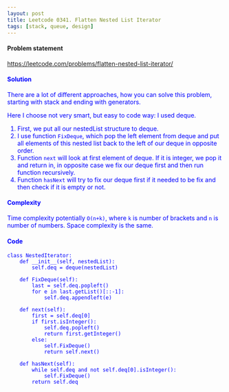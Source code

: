 ```yaml
---
layout: post
title: Leetcode 0341. Flatten Nested List Iterator
tags: [stack, queue, design]
---
```


#### Problem statement

<a href="https://leetcode.com/problems/flatten-nested-list-iterator/"> <font color = blue>https://leetcode.com/problems/flatten-nested-list-iterator/

#### Solution
There are a lot of different approaches, how you can solve this problem, starting with stack and ending with generators.

Here I choose not very smart, but easy to code way: I used deque.

1. First, we put all our nestedList structure to deque.
2. I use function `FixDeque`, which pop the left element from deque and put all elements of this nested list back to the left of our deque in opposite order.
3. Function `next` will look at first element of deque. If it is integer, we pop it and return in, in opposite case we fix our deque first and then run function recursively.
4. Function `hasNext` will try to fix our deque first if it needed to be fix and then check if it is empty or not.

#### Complexity
Time complexity potentially `O(n+k)`, where `k` is number of brackets and `n` is number of numbers. Space complexity is the same.

#### Code
```
class NestedIterator:
    def __init__(self, nestedList):
        self.deq = deque(nestedList)
                        
    def FixDeque(self):
        last = self.deq.popleft()
        for e in last.getList()[::-1]:
            self.deq.appendleft(e)
        
    def next(self):
        first = self.deq[0]
        if first.isInteger():
            self.deq.popleft()
            return first.getInteger()
        else:
            self.FixDeque()
            return self.next()
    
    def hasNext(self):
        while self.deq and not self.deq[0].isInteger():
            self.FixDeque()
        return self.deq
```